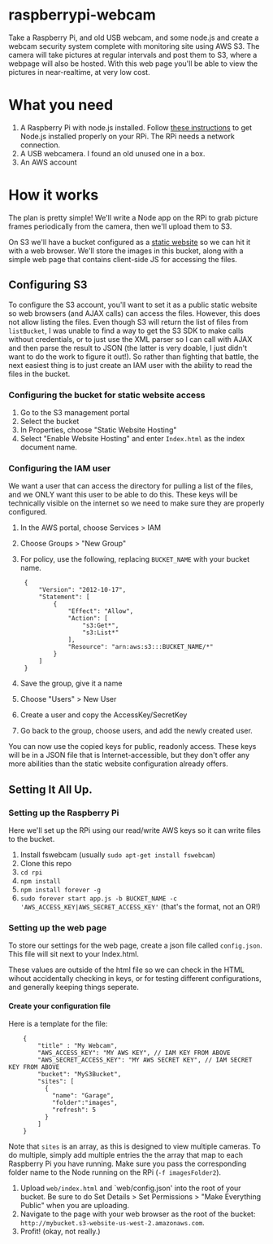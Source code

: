 # raspberrypi-webcam
Take a Raspberry Pi, and old USB webcam, and some node.js and create a webcam security system complete with monitoring site using AWS S3.  The camera will take pictures at regular intervals and post them to S3, where a webpage will also be hosted.  With this web page you'll be able to view the pictures in near-realtime, at very low cost.

# What you need

1. A Raspberry Pi with node.js installed.  Follow [these instructions](https://learn.adafruit.com/node-embedded-development/installing-node-dot-js) to get Node.js installed properly on your RPi.  The RPi needs a network connection.
2. A USB webcamera.  I found an old unused one in a box.
3. An AWS account

# How it works

The plan is pretty simple!  We'll write a Node app on the RPi to grab picture frames periodically from the camera, then we'll upload them to S3.

On S3 we'll have a bucket configured as a [static website](http://docs.aws.amazon.com/AmazonS3/latest/dev/WebsiteHosting.html) so we can hit it with a web browser.  We'll store the images in this bucket, along with a simple web page that contains client-side JS for accessing the files.  


## Configuring S3

To configure the S3 account, you'll want to set it as a public static website so web browsers (and AJAX calls) can access the files.  However, this does not allow listing the files.  Even though S3 will return the list of files from `listBucket`, I was unable to find a way to get the S3 SDK to make calls without credentials, or to just use the XML parser so I can call with AJAX and then parse the result to JSON (the latter is very doable, I just didn't want to do the work to figure it out!).  So rather than fighting that battle, the next easiest thing is to just create an IAM user with the ability to read the files in the bucket.

### Configuring the bucket for static website access

1. Go to the S3 management portal
2. Select the bucket
3. In Properties, choose "Static Website Hosting"
4. Select "Enable Website Hosting" and enter `Index.html` as the index document name.

### Configuring the IAM user

We want a user that can access the directory for pulling a list of the files, and we ONLY want this user to be able to do this.  These keys will be technically visible on the internet so we need to make sure they are properly configured.

1. In the AWS portal, choose Services > IAM
2. Choose Groups > "New Group"
3. For policy, use the following, replacing `BUCKET_NAME` with your bucket name.

		{
		    "Version": "2012-10-17",
		    "Statement": [
		        {
		            "Effect": "Allow",
		            "Action": [
		                "s3:Get*",
		                "s3:List*"
		            ],
		            "Resource": "arn:aws:s3:::BUCKET_NAME/*"
		        }
		    ]
		}

4. Save the group, give it a name
5. Choose "Users" > New User
6. Create a user and copy the AccessKey/SecretKey
7. Go back to the group, choose users, and add the newly created user.

You can now use the copied keys for public, readonly access.  These keys will be in a JSON file that is Internet-accessible, but they don't offer any more abilities than the static website configuration already offers.

## Setting It All Up.

### Setting up the Raspberry Pi

Here we'll set up the RPi using our read/write AWS keys so it can write files to the bucket.

1. Install fswebcam (usually `sudo apt-get install fswebcam`)
2. Clone this repo
3. `cd rpi`
4. `npm install`
5. `npm install forever -g`
6. `sudo forever start app.js -b BUCKET_NAME -c 'AWS_ACCESS_KEY|AWS_SECRET_ACCESS_KEY'` (that's the format, not an OR!)

### Setting up the web page

To store our settings for the web page, create a json file called `config.json`.  This file will sit next to your Index.html.  

These values are outside of the html file so we can check in the HTML wihout accidentally checking in keys, or for testing different configurations, and generally keeping things seperate.

#### Create your configuration file

Here is a template for the file:


		{
			"title" : "My Webcam",
			"AWS_ACCESS_KEY": "MY AWS KEY", // IAM KEY FROM ABOVE
			"AWS_SECRET_ACCESS_KEY": "MY AWS SECRET KEY", // IAM SECRET KEY FROM ABOVE
			"bucket": "MyS3Bucket",
			"sites": [
			  { 
			    "name": "Garage",
			    "folder":"images",
			    "refresh": 5
			  }
			]
		}

Note that `sites` is an array, as this is designed to view multiple cameras.  To do multiple, simply add multiple entries the the array that map to each Raspberry Pi you have running.  Make sure you pass the corresponding folder name to the Node running on the RPi (`-f imagesFolder2`).

1. Upload `web/index.html` and `web/config.json' into the root of your bucket.  Be sure to do Set Details > Set Permissions > "Make Everything Public" when you are uploading.
2. Navigate to the page with your web browser as the root of the bucket: `http://mybucket.s3-website-us-west-2.amazonaws.com`.
3. Profit!  (okay, not really.)


